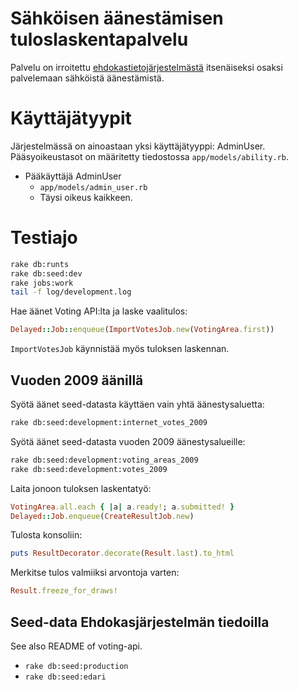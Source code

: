 # Sähköisen äänestämisen tuloslaskentapalvelu

Palvelu on irroitettu [ehdokastietojärjestelmästä](https://github.com/hyy-vaalit/ehdokastiedot)
itsenäiseksi osaksi palvelemaan sähköistä äänestämistä.


# Käyttäjätyypit

Järjestelmässä on ainoastaan yksi käyttäjätyyppi: AdminUser.
Pääsyoikeustasot on määritetty tiedostossa `app/models/ability.rb`.

* Pääkäyttäjä AdminUser
  - `app/models/admin_user.rb`
  - Täysi oikeus kaikkeen.


# Testiajo

```bash
rake db:runts
rake db:seed:dev
rake jobs:work
tail -f log/development.log
```

Hae äänet Voting API:lta ja laske vaalitulos:
```ruby
Delayed::Job::enqueue(ImportVotesJob.new(VotingArea.first))
```

`ImportVotesJob` käynnistää myös tuloksen laskennan.


## Vuoden 2009 äänillä
Syötä äänet seed-datasta käyttäen vain yhtä äänestysaluetta:
```bash
rake db:seed:development:internet_votes_2009
```

Syötä äänet seed-datasta vuoden 2009 äänestysalueille:
```bash
rake db:seed:development:voting_areas_2009
rake db:seed:development:votes_2009
```

Laita jonoon tuloksen laskentatyö:
```ruby
VotingArea.all.each { |a| a.ready!; a.submitted! }
Delayed::Job.enqueue(CreateResultJob.new)
```

Tulosta konsoliin:
```ruby
puts ResultDecorator.decorate(Result.last).to_html
```

Merkitse tulos valmiiksi arvontoja varten:
```ruby
Result.freeze_for_draws!
```

## Seed-data Ehdokasjärjestelmän tiedoilla

See also README of voting-api.

- `rake db:seed:production`
- `rake db:seed:edari`
